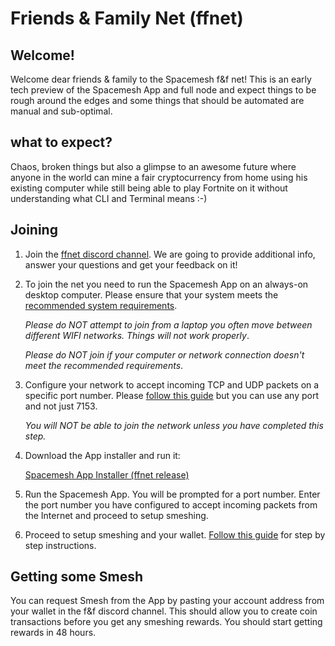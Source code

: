 # Friends & Family Net (ffnet)

## Welcome!
Welcome dear friends & family to the Spacemesh f&f net!
This is an early tech preview of the Spacemesh App and full node and expect things to be rough around the edges and some things that should be automated are manual and sub-optimal.

## what to expect?
Chaos, broken things but also a glimpse to an awesome future where anyone in the world can mine a fair cryptocurrency from home using his existing computer while still being able to play Fortnite on it without understanding what CLI and Terminal means :-)

## Joining

1. Join the [ffnet discord channel](https://discord.gg/KyyQKst). We are going to provide additional info, answer your questions and get your feedback on it!

2. To join the net you need to run the Spacemesh App on an always-on desktop computer. Please ensure that your system meets the [recommended system requirements](requirements.md).

    *Please do NOT attempt to join from a laptop you often move between different WIFI networks. Things will not work properly*.

    *Please do NOT join if your computer or network connection doesn't meet the recommended requirements*.


3. Configure your network to accept incoming TCP and UDP packets on a specific port number. Please [follow this guide](http://localhost:3000/#/netconfig) but you can use any port and not just 7153.

    *You will NOT be able to join the network unless you have completed this step.*

4. Download the App installer and run it:

    [Spacemesh App Installer (ffnet release)](#)

5. Run the Spacemesh App. You will be prompted for a port number. Enter the port number you have configured to accept incoming packets from the Internet and proceed to setup smeshing.

6. Proceed to setup smeshing and your wallet. [Follow this guide](/guide/setup) for step by step instructions.

## Getting some Smesh
You can request Smesh from the App by pasting your account address from your wallet in the f&f discord channel. This should allow you to create coin transactions before you get any smeshing rewards. You should start getting rewards in 48 hours.
